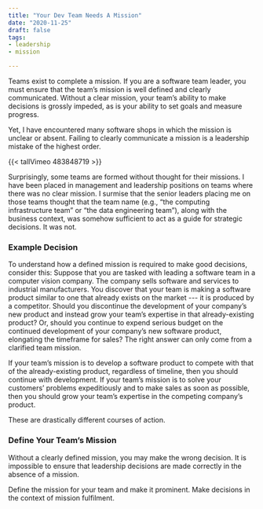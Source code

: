 ```yaml
---
title: "Your Dev Team Needs A Mission"
date: "2020-11-25"
draft: false
tags:
- leadership
- mission

---
```



Teams exist to complete a mission. If you are a software team leader, you must
ensure that the team’s mission is well defined and clearly communicated.
Without a clear mission, your team’s ability to make decisions is grossly
impeded, as is your ability to set goals and measure progress.

Yet, I have encountered many software shops in which the mission is unclear or
absent. Failing to clearly communicate a mission is a leadership mistake of the
highest order.

<!--more-->


{{< tallVimeo 483848719 >}}

Surprisingly, some teams are formed without thought for their missions. I have
been placed in management and leadership positions on teams where there was no
clear mission. I surmise that the senior leaders placing me on those teams
thought that the team name (e.g., “the computing infrastructure team” or “the
data engineering team”), along with the business context, was somehow
sufficient to act as a guide for strategic decisions. It was not.


### Example Decision

To understand how a defined mission is required to make good decisions,
consider this: Suppose that you are tasked with leading a software team in a
computer vision company. The company sells software and services to industrial
manufacturers. You discover that your team is making a software product similar
to one that already exists on the market --- it is produced by a competitor.
Should you discontinue the development of your company’s new product and
instead grow your team’s expertise in that already-existing product? Or, should
you continue to expend serious budget on the continued development of your
company’s new software product, elongating the timeframe for sales? The right
answer can only come from a clarified team mission.

If your team’s mission is to develop a software product to compete with that of
the already-existing product, regardless of timeline, then you should continue
with development. If your team’s mission is to solve your customers’ problems
expeditiously and to make sales as soon as possible, then you should grow your
team’s expertise in the competing company’s product.

These are drastically different courses of action.


### Define Your Team’s Mission

Without a clearly defined mission, you may make the wrong decision. It is
impossible to ensure that leadership decisions are made correctly in the
absence of a mission.

Define the mission for your team and make it prominent. Make decisions in the
context of mission fulfilment.
